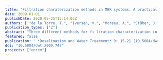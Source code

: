 ```yaml
---
title: "Filtration charaterization methods in MBR systems: A practical comparison"
date: 2009-01-01
publishDate: 2020-05-25T15:14:06Z
authors: [ "de la Torre, T.", "Iversen, V.", "Moreau, A.", "Stüber, J." ]
publication_types: ["2"]
abstract: "Three different methods for fi ltration characterization in Membrane Bioreactor (MBR) systems were compared. These were the Delft Filtration Characterization Method (DFCm), the Berlin Filtration Method (BFM) and an ex situ side-stream fi ltration test cell for the determination of the critical fl ux. The ex situ fi ltration test cell and the DFCm fi lter activated sludge from a tank, while the BFM works in situ with a test cell directly submerged into the biological tank at similar operational conditions to a typical MBR plant. The mixed liquor of four different MBR units was characterised several times with the three fi ltration methods. The three tested methods seemed to agree in the classifi cation of the tested mixed liquors in terms of fi lterability except for one of the tested activated sludges. Additionally, three critical fl ux protocols were studied using the BFM fi ltration test cell. The fi rst consisted in the classical fl ux-step method, the second included relaxation between fi ltration steps and in the third protocol, 2 min fi ltration at a fi xed fl ux were performed before every fi ltration step. The last protocol was selected as the most representative of full scale MBR operation and the most interesting one for giving valuable information about the irreversibility of the fouling."
featured: false
publication: ' *Desalination and Water Treatment* 9: 15-21 [10.5004/dwt.2009.747](https://doi.org/10.5004/dwt.2009.747)'
doi: "10.5004/dwt.2009.747"
projects: ["enrem"]
---
```


